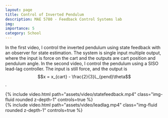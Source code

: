 ```yaml
---
layout: page
title: Control of Inverted Pendulum
description: MAE 5780 - Feedback Control Systems lab
img:
importance: 5
category: School
---
```

In the first video, I control the inverted pendulum using state feedback with an observer for state estimation. The system is single input multiple output, where the input is force on the cart and the outputs are cart position and pendulum angle. In the second video, I control the pendulum using a SISO lead-lag controller. The input is still force, and the output is $$x = x_{cart} - \frac{2}{3}L_{pend}\theta$$.
<div class="row">
    <div class="col-sm mt-3 mt-md-0">
        {% include video.html path="assets/video/statefeedback.mp4" class="img-fluid rounded z-depth-1" controls=true %}
    </div>
</div>

<div class="row">
    <div class="col-sm mt-3 mt-md-0">
        {% include video.html path="assets/video/leadlag.mp4" class="img-fluid rounded z-depth-1" controls=true %}
    </div>
</div>